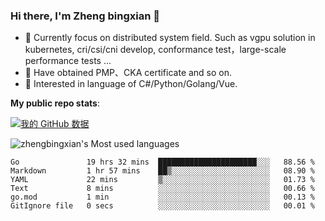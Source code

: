 ### Hi there, I'm Zheng bingxian  👋

* 📖  Currently focus on distributed system field. Such as vgpu solution in kubernetes, cri/csi/cni develop, conformance test，large-scale performance tests ...
* 🌱  Have obtained PMP、CKA certificate and so on.
* 👯  Interested in language of C#/Python/Golang/Vue.

**My public repo stats**:

[![我的 GitHub 数据](https://github-readme-stats.vercel.app/api?username=zhengbingxian&theme=merko)]()

![zhengbingxian's Most used languages](https://github-readme-stats.vercel.app/api/top-langs/?username=zhengbingxian&layout=compact&hide_border=true&langs_count=10)

<!--START_SECTION:waka-->

```text
Go               19 hrs 32 mins  ██████████████████████░░░   88.56 %
Markdown         1 hr 57 mins    ██▒░░░░░░░░░░░░░░░░░░░░░░   08.90 %
YAML             22 mins         ▒░░░░░░░░░░░░░░░░░░░░░░░░   01.73 %
Text             8 mins          ░░░░░░░░░░░░░░░░░░░░░░░░░   00.66 %
go.mod           1 min           ░░░░░░░░░░░░░░░░░░░░░░░░░   00.13 %
GitIgnore file   0 secs          ░░░░░░░░░░░░░░░░░░░░░░░░░   00.01 %
```

<!--END_SECTION:waka-->
